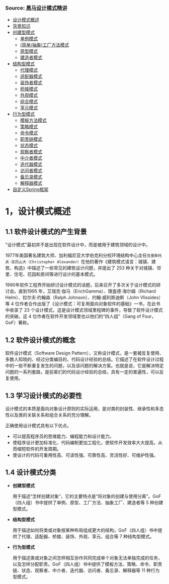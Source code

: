 ### Source: [黑马设计模式精讲](https://www.bilibili.com/video/BV1Np4y1z7BU)



- [设计模式概述]()
- [背景知识](src/Basic.md)
- [创建型模式](src/CreationalPatterns/README.md)
  - [单例模式](src/CreationalPatterns/SingletonPattern/Singleton.md)
  - [(简单/抽象)工厂方法模式](src/CreationalPatterns/FactoryMethodPattern/FactoryMethod.md)
  - [原型模式](src/CreationalPatterns/PrototypePattern/Prototype.md)
  - [建造者模式](src/CreationalPatterns/BuilderPattern/Builder.md)
- [结构型模式](src/StructuralPatterns/README.md)
  - [代理模式](src/StructuralPatterns/ProxyPattern/Proxy.md)
  - [适配器模式](src/StructuralPatterns/AdapterPattern/Adapter.md)
  - [装饰者模式](src/StructuralPatterns/DecoratorPattern/Decorator.md)
  - [桥接模式](src/StructuralPatterns/BridgePattern/Bridge.md)
  - [外观模式](src/StructuralPatterns/FacadePattern/Facade.md)
  - [组合模式](src/StructuralPatterns/CompositePattern/Composite.md)
  - [享元模式](src/StructuralPatterns/FlyweightPattern/Flyweight.md)
- [行为型模式](src/BehavioralPatterns/README.md)
  - [模板方法模式](src/BehavioralPatterns/TemplateMethodPattern/TemplateMethod.md)
  - [策略模式](src/BehavioralPatterns/StrategyPattern/Strategy.md)
  - [命令模式](src/BehavioralPatterns/CommandPattern/Command.md)
  - [职责链模式](src/BehavioralPatterns/ChainOfResponsibilityPattern/Responsibility.md)
  - [状态模式](src/BehavioralPatterns/StatePattern/State.md)
  - [观察者模式](src/BehavioralPatterns/ObserverPattern/Observer.md)
  - [中介者模式](src/BehavioralPatterns/MediatorPattern/Mediator.md)
  - [迭代器模式](src/BehavioralPatterns/IteratorPattern/Iterator.md)
  - [访问者模式](src/BehavioralPatterns/VisitorPattern/Visitor.md)
  - [备忘录模式](src/BehavioralPatterns/MementoPattern/Memento.md)
  - [解释器模式](src/BehavioralPatterns/InterpreterPattern/Interpreter.md)
- [自定义Spring框架](src/Spring.md)



# 1，设计模式概述

## 1.1 软件设计模式的产生背景

"设计模式"最初并不是出现在软件设计中，而是被用于建筑领域的设计中。

1977年美国著名建筑大师、加利福尼亚大学伯克利分校环境结构中心主任`克里斯托夫·亚历山大（Christopher Alexander）`在他的著作《建筑模式语言：城镇、建筑、构造》中描述了一些常见的建筑设计问题，并提出了 253 种关于对城镇、邻里、住宅、花园和房间等进行设计的基本模式。

1990年软件工程界开始研讨设计模式的话题，后来召开了多次关于设计模式的研讨会。直到1995 年，艾瑞克·伽马（ErichGamma）、理査德·海尔姆（Richard Helm）、拉尔夫·约翰森（Ralph Johnson）、约翰·威利斯迪斯（John Vlissides）等 4 位作者合作出版了《设计模式：可复用面向对象软件的基础》一书，在此书中收录了 23 个设计模式，这是设计模式领域里程碑的事件，导致了软件设计模式的突破。这 4 位作者在软件开发领域里也以他们的“四人组”（Gang of Four，GoF）著称。  

## 1.2 软件设计模式的概念

软件设计模式（Software Design Pattern），又称设计模式，是一套被反复使用、多数人知晓的、经过分类编目的、代码设计经验的总结。它描述了在软件设计过程中的一些不断重复发生的问题，以及该问题的解决方案。也就是说，它是解决特定问题的一系列套路，是前辈们的代码设计经验的总结，具有一定的普遍性，可以反复使用。

## 1.3 学习设计模式的必要性

设计模式的本质是面向对象设计原则的实际运用，是对类的封装性、继承性和多态性以及类的关联关系和组合关系的充分理解。

正确使用设计模式具有以下优点。

- 可以提高程序员的思维能力、编程能力和设计能力。
- 使程序设计更加标准化、代码编制更加工程化，使软件开发效率大大提高，从而缩短软件的开发周期。
- 使设计的代码可重用性高、可读性强、可靠性高、灵活性好、可维护性强。

## 1.4 设计模式分类

* **创建型模式**

  用于描述“怎样创建对象”，它的主要特点是“将对象的创建与使用分离”。GoF（四人组）书中提供了单例、原型、工厂方法、抽象工厂、建造者等 5 种创建型模式。

* **结构型模式**

  用于描述如何将类或对象按某种布局组成更大的结构，GoF（四人组）书中提供了代理、适配器、桥接、装饰、外观、享元、组合等 7 种结构型模式。

* **行为型模式**

  用于描述类或对象之间怎样相互协作共同完成单个对象无法单独完成的任务，以及怎样分配职责。GoF（四人组）书中提供了模板方法、策略、命令、职责链、状态、观察者、中介者、迭代器、访问者、备忘录、解释器等 11 种行为型模式。


